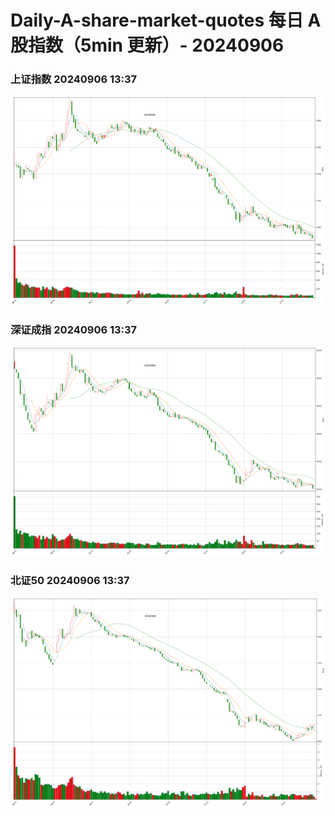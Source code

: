 
# Daily-A-share-market-quotes 每日 A 股指数（5min 更新）- 20240906

### 上证指数 20240906 13:37
![](./fig/2024/9/20240906-sh000001.png)

### 深证成指 20240906 13:37
![](./fig/2024/9/20240906-sz399001.png)

### 北证50 20240906 13:37
![](./fig/2024/9/20240906-bj899050.png)
